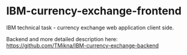 # IBM-currency-exchange-frontend
 IBM technical task - currency exchange web application client side.

Backend and more detailed description here: https://github.com/TMikna/IBM-currency-exchange-backend
